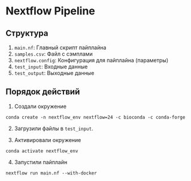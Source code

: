 # Nextflow Pipeline 

## Структура
1. `main.nf`: Главный скрипт пайплайна
2. `samples.csv`: Файл с сэмплами
3. `nextflow.config`: Конфигурация для пайплайна (параметры)
4. `test_input`: Входные данные
5. `test_output`: Выходные данные

## Порядок действий
1. Создали окружение

```
conda create -n nextflow_env nextflow=24 -c bioconda -c conda-forge
```

2. Загрузили файлы в `test_input`.

3. Активировали окружение

```
conda activate nextflow_env
```
4. Запустили пайплайн

```
nextflow run main.nf --with-docker
```
